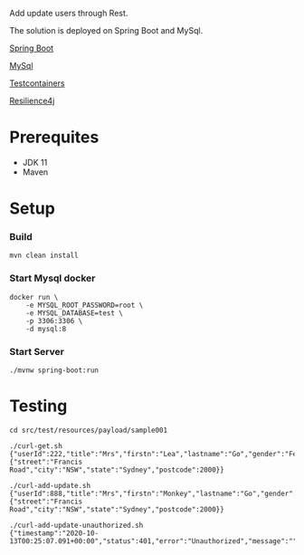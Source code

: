 Add update users through Rest. 

The solution is deployed on Spring Boot and MySql. 

[Spring Boot](https://spring.io/projects/spring-boot)

[MySql](https://www.mysql.com/)

[Testcontainers](https://www.testcontainers.org/)

[Resilience4j](https://resilience4j.readme.io/)

# Prerequites
* JDK 11
* Maven

# Setup
### Build
```console
mvn clean install
```
### Start Mysql docker

```console
docker run \
    -e MYSQL_ROOT_PASSWORD=root \
    -e MYSQL_DATABASE=test \
    -p 3306:3306 \
    -d mysql:8
```
### Start Server

```console
./mvnw spring-boot:run
```

# Testing

```console
cd src/test/resources/payload/sample001

./curl-get.sh 
{"userId":222,"title":"Mrs","firstn":"Lea","lastname":"Go","gender":"Female","address":{"street":"Francis Road","city":"NSW","state":"Sydney","postcode":2000}}

./curl-add-update.sh 
{"userId":888,"title":"Mrs","firstn":"Monkey","lastname":"Go","gender":"Female","address":{"street":"Francis Road","city":"NSW","state":"Sydney","postcode":2000}}

./curl-add-update-unauthorized.sh 
{"timestamp":"2020-10-13T00:25:07.091+00:00","status":401,"error":"Unauthorized","message":"","path":"/user/add"}

```